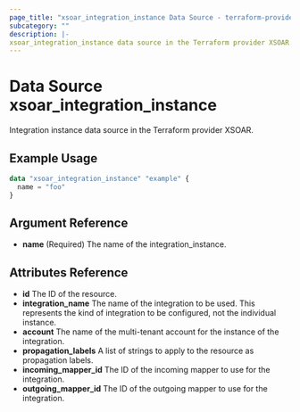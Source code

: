 ```yaml
---
page_title: "xsoar_integration_instance Data Source - terraform-provider-xsoar"
subcategory: ""
description: |-
xsoar_integration_instance data source in the Terraform provider XSOAR.
---
```


# Data Source xsoar_integration_instance

Integration instance data source in the Terraform provider XSOAR.

## Example Usage

```terraform
data "xsoar_integration_instance" "example" {
  name = "foo"
}
```

## Argument Reference

- **name** (Required) The name of the integration_instance.

## Attributes Reference

- **id** The ID of the resource.
- **integration_name** The name of the integration to be used. This represents the kind of integration to be configured, not the individual instance.
- **account** The name of the multi-tenant account for the instance of the integration.
- **propagation_labels** A list of strings to apply to the resource as propagation labels.
- **incoming_mapper_id** The ID of the incoming mapper to use for the integration.
- **outgoing_mapper_id** The ID of the outgoing mapper to use for the integration.
